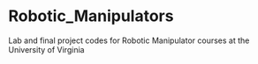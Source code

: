# Robotic_Manipulators
Lab and final project codes for Robotic Manipulator courses at the University of Virginia
